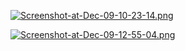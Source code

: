 [![Screenshot-at-Dec-09-10-23-14.png](https://i.postimg.cc/K8Wgc9nc/Screenshot-at-Dec-09-10-23-14.png)](https://postimg.cc/RWc0XLs2)


[![Screenshot-at-Dec-09-12-55-04.png](https://i.postimg.cc/x1BcVX2c/Screenshot-at-Dec-09-12-55-04.png)](https://postimg.cc/rDC8SFzk)
